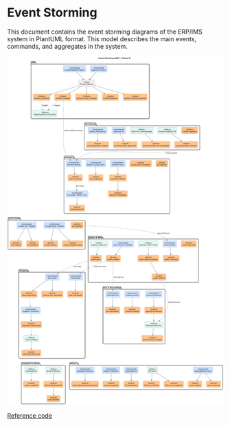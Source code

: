 # Event Storming

This document contains the event storming diagrams of the ERP/IMS system in PlantUML format.
This model describes the main events, commands, and aggregates in the system.

![Event Storming](../media/attachments/event_storming/event_storming.png)

[Reference code](../media/attachments/event_storming/event_storming.puml)
